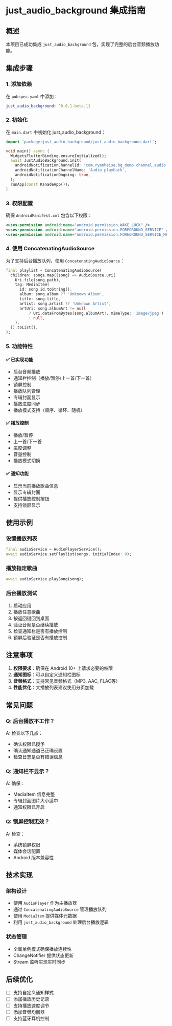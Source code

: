 # just_audio_background 集成指南

## 概述
本项目已成功集成 `just_audio_background` 包，实现了完整的后台音频播放功能。

## 集成步骤

### 1. 添加依赖
在 `pubspec.yaml` 中添加：
```yaml
just_audio_background: ^0.0.1-beta.11
```

### 2. 初始化
在 `main.dart` 中初始化 just_audio_background：
```dart
import 'package:just_audio_background/just_audio_background.dart';

void main() async {
  WidgetsFlutterBinding.ensureInitialized();
  await JustAudioBackground.init(
    androidNotificationChannelId: 'com.ryanheise.bg_demo.channel.audio',
    androidNotificationChannelName: 'Audio playback',
    androidNotificationOngoing: true,
  );
  runApp(const KanadeApp());
}
```

### 3. 权限配置
确保 `AndroidManifest.xml` 包含以下权限：
```xml
<uses-permission android:name="android.permission.WAKE_LOCK" />
<uses-permission android:name="android.permission.FOREGROUND_SERVICE" />
<uses-permission android:name="android.permission.FOREGROUND_SERVICE_MEDIA_PLAYBACK" />
```

### 4. 使用 ConcatenatingAudioSource
为了支持后台播放队列，使用 `ConcatenatingAudioSource`：

```dart
final playlist = ConcatenatingAudioSource(
  children: songs.map((song) => AudioSource.uri(
    Uri.file(song.path),
    tag: MediaItem(
      id: song.id.toString(),
      album: song.album ?? 'Unknown Album',
      title: song.title,
      artist: song.artist ?? 'Unknown Artist',
      artUri: song.albumArt != null 
          ? Uri.dataFromBytes(song.albumArt!, mimeType: 'image/jpeg')
          : null,
    ),
  )).toList(),
);
```

### 5. 功能特性

#### ✅ 已实现功能
- 后台音频播放
- 通知栏控制（播放/暂停/上一首/下一首）
- 锁屏控制
- 播放队列管理
- 专辑封面显示
- 播放进度同步
- 播放模式支持（顺序、循环、随机）

#### ✅ 播放控制
- 播放/暂停
- 上一首/下一首
- 进度调整
- 音量控制
- 播放模式切换

#### ✅ 通知功能
- 显示当前播放歌曲信息
- 显示专辑封面
- 提供播放控制按钮
- 支持锁屏显示

## 使用示例

### 设置播放列表
```dart
final audioService = AudioPlayerService();
await audioService.setPlaylist(songs, initialIndex: 0);
```

### 播放指定歌曲
```dart
await audioService.playSong(song);
```

### 后台播放测试
1. 启动应用
2. 播放任意歌曲
3. 按返回键回到桌面
4. 验证音频是否继续播放
5. 检查通知栏是否有播放控制
6. 锁屏后验证是否有播放控制

## 注意事项

1. **权限要求**：确保在 Android 10+ 上请求必要的权限
2. **通知图标**：可以自定义通知栏图标
3. **音频格式**：支持常见音频格式（MP3, AAC, FLAC等）
4. **性能优化**：大播放列表建议使用分页加载

## 常见问题

### Q: 后台播放不工作？
A: 检查以下几点：
- 确认权限已授予
- 确认通知通道已正确设置
- 检查日志是否有错误信息

### Q: 通知栏不显示？
A: 确保：
- MediaItem 信息完整
- 专辑封面图片大小适中
- 通知权限已开启

### Q: 锁屏控制无效？
A: 检查：
- 系统锁屏权限
- 媒体会话配置
- Android 版本兼容性

## 技术实现

### 架构设计
- 使用 `AudioPlayer` 作为主播放器
- 通过 `ConcatenatingAudioSource` 管理播放队列
- 使用 `MediaItem` 提供媒体元数据
- 利用 `just_audio_background` 处理后台播放逻辑

### 状态管理
- 全局单例模式确保播放连续性
- ChangeNotifier 提供状态更新
- Stream 监听实现实时同步

## 后续优化

- [ ] 支持自定义通知样式
- [ ] 添加播放历史记录
- [ ] 支持播放速度调节
- [ ] 添加音频均衡器
- [ ] 支持蓝牙耳机控制
